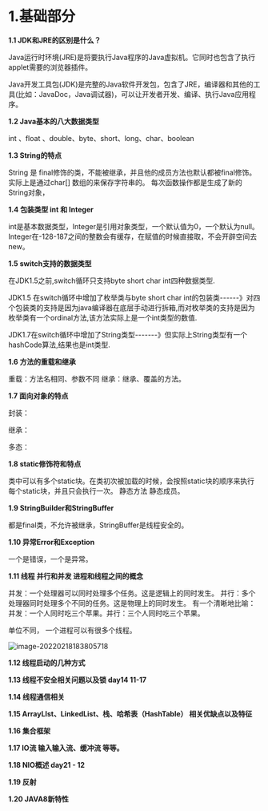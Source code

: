 # 1.基础部分 

**1.1  JDK和JRE的区别是什么？**

Java运行时环境(JRE)是将要执行Java程序的Java虚拟机。它同时也包含了执行applet需要的浏览器插件。

Java开发工具包(JDK)是完整的Java软件开发包，包含了JRE，编译器和其他的工具(比如：JavaDoc，Java调试器)，可以让开发者开发、编译、执行Java应用程序。

**1.2  Java基本的八大数据类型**

int 、float  、double、byte、short、long、char、boolean

**1.3  String的特点**

String 是 final修饰的类，不能被继承，并且他的成员方法也默认都被final修饰。  实际上是通过char[] 数组的来保存字符串的。 每次函数操作都是生成了新的String对象，

**1.4 包装类型  int 和 Integer**

int是基本数据类型，Integer是引用对象类型，一个默认值为0，一个默认为null。 Integer在-128-187之间的整数会有缓存，在赋值的时候直接取，不会开辟空间去new。

**1.5  switch支持的数据类型**

在JDK1.5之前,switch循环只支持byte short char int四种数据类型.

JDK1.5 在switch循环中增加了枚举类与byte short char int的包装类------》对四个包装类的支持是因为java编译器在底层手动进行拆箱,而对枚举类的支持是因为枚举类有一个ordinal方法,该方法实际上是一个int类型的数值.

JDK1.7在switch循环中增加了String类型-------》但实际上String类型有一个hashCode算法,结果也是int类型.

**1.6  方法的重载和继承**

重载：方法名相同、参数不同    继承：继承、覆盖的方法。

**1.7  面向对象的特点**

封装：

继承：

多态：

**1.8 static修饰符和特点**

类中可以有多个static块。在类初次被加载的时候，会按照static块的顺序来执行每个static块，并且只会执行一次。 静态方法  静态成员。

**1.9 StringBuilder和StringBuffer**

都是final类，不允许被继承，StringBuffer是线程安全的。

**1.10  异常Error和Exception**

一个是错误，一个是异常。

**1.11  线程 并行和并发  进程和线程之间的概念**

并发：一个处理器可以同时处理多个任务。这是逻辑上的同时发生。
并行：多个处理器同时处理多个不同的任务。这是物理上的同时发生。
有一个清晰地比喻：
并发：一个人同时吃三个苹果。并行：三个人同时吃三个苹果。

单位不同， 一个进程可以有很多个线程。

![image-20220218183805718](C:\Users\lww\Desktop\aa\javaNotes\java基础知识.assets\image-20220218183805718.png)

**1.12 线程启动的几种方式**

**1.13  线程不安全相关问题以及锁  day14  11-17**

**1.14 线程通信相关**

**1.15  ArrayLIst、LinkedList、栈、哈希表（HashTable） 相关优缺点以及特征**

**1.16 集合框架**

**1.17  IO流 输入输入流、缓冲流 等等。**

**1.18  NIO概述 day21 - 12**

**1.19 反射**

**1.20 JAVA8新特性**

